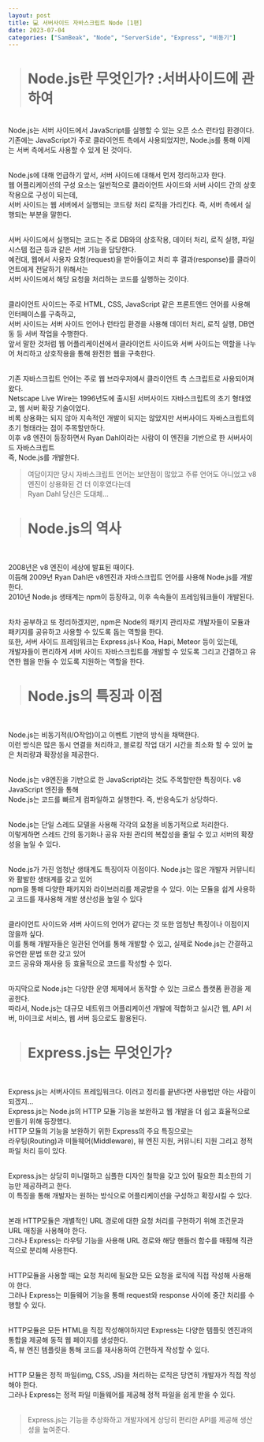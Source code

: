 ```yaml
---
layout: post
title: 💻 서버사이드 자바스크립트 Node [1편]
date: 2023-07-04
categories: ["SamBeak", "Node", "ServerSide", "Express", "비동기"]
---
```


> # Node.js란 무엇인가? :서버사이드에 관하여

<br>
Node.js는 서버 사이드에서 JavaScript를 실행할 수 있는 오픈 소스 런타임 환경이다. <br>
기존에는 JavaScript가 주로 클라이언트 측에서 사용되었지만, Node.js를 통해 이제는 서버 측에서도 사용할 수 있게 된 것이다. <br><br>

Node.js에 대해 언급하기 앞서, 서버 사이드에 대해서 먼저 정리하고자 한다. <br>
웹 어플리케이션의 구성 요소는 일반적으로 클라이언트 사이드와 서버 사이드 간의 상호작용으로 구성이 되는데, <br>
서버 사이드는 웹 서버에서 실행되는 코드랑 처리 로직을 가리킨다. 즉, 서버 측에서 실행되는 부분을 말한다. <br><br>

서버 사이드에서 실행되는 코드는 주로 DB와의 상호작용, 데이터 처리, 로직 실행, 파일 시스템 접근 등과 같은 서버 기능을 담당한다. <br>
예컨대, 웹에서 사용자 요청(request)을 받아들이고 처리 후 결과(response)를 클라이언트에게 전달하기 위해서는 <br>
서버 사이드에서 해당 요청을 처리하는 코드를 실행하는 것이다. <br><br>

클라이언트 사이드는 주로 HTML, CSS, JavaScript 같은 프론트엔드 언어를 사용해 인터페이스를 구축하고, <br>
서버 사이드는 서버 사이드 언어나 런타임 환경을 사용해 데이터 처리, 로직 실행, DB연동 등 서버 작업을 수행한다. <br>
앞서 말한 것처럼 웹 어플리케이션에서 클라이언트 사이드와 서버 사이드는 역할을 나누어 처리하고 상호작용을 통해 완전한 웹을 구축한다. <br><br>

기존 자바스크립트 언어는 주로 웹 브라우저에서 클라이언트 측 스크립트로 사용되어져 왔다. <br>
Netscape Live Wire는 1996년도에 출시된 서버사이드 자바스크립트의 초기 형태였고, 웹 서버 확장 기술이었다. <br>
비록 상용화는 되지 않아 지속적인 개발이 되지는 않았지만 서버사이드 자바스크립트의 초기 형태라는 점이 주목할만하다. <br>
이후 v8 엔진이 등장하면서 Ryan Dahl이라는 사람이 이 엔진을 기반으로 한 서버사이드 자바스크립트 <br>
즉, Node.js를 개발한다. <br>

> 여담이지만 당시 자바스크립트 언어는 보안점이 많았고 주류 언어도 아니었고 v8엔진이 상용화된 건 더 이후였다는데 <br>
> Ryan Dahl 당신은 도대체... <br>

> # Node.js의 역사

<br>

2008년은 v8 엔진이 세상에 발표된 때이다. <br>
이듬해 2009년 Ryan Dahl은 v8엔진과 자바스크립트 언어를 사용해 Node.js를 개발한다. <br>
2010년 Node.js 생태계는 npm이 등장하고, 이후 속속들이 프레임워크들이 개발된다. <br><br>

차차 공부하고 또 정리하겠지만, npm은 Node의 패키지 관리자로 개발자들이 모듈과 패키지를 공유하고 사용할 수 있도록 돕는 역할을 한다. <br>
또한, 서버 사이드 프레임워크는 Express.js나 Koa, Hapi, Meteor 등이 있는데, <br>
개발자들이 편리하게 서버 사이드 자바스크립트를 개발할 수 있도록 그리고 간결하고 유연한 웹을 만들 수 있도록 지원하는 역할을 한다. <br>

> # Node.js의 특징과 이점

<br>

Node.js는 비동기적(I/O작업)이고 이벤트 기반의 방식을 채택한다. <br>
이런 방식은 많은 동시 연결을 처리하고, 블로킹 작업 대기 시간을 최소화 할 수 있어 높은 처리량과 확장성을 제공한다. <br><br>

Node.js는 v8엔진을 기반으로 한 JavaScript라는 것도 주목할만한 특징이다. v8 JavaScript 엔진을 통해 <br>
Node.js는 코드를 빠르게 컴파일하고 실행한다. 즉, 반응속도가 상당하다. <br><br>

Node.js는 단일 스레드 모델을 사용해 각각의 요청을 비동기적으로 처리한다. <br>
이렇게하면 스레드 간의 동기화나 공유 자원 관리의 복잡성을 줄일 수 있고 서버의 확장성을 높일 수 있다. <br><br>

Node.js가 가진 엄청난 생태계도 특징이자 이점이다. Node.js는 많은 개발자 커뮤니티와 활발한 생태계를 갖고 있어 <br>
npm을 통해 다양한 패키지와 라이브러리를 제공받을 수 있다. 이는 모듈을 쉽게 사용하고 코드를 재사용해 개발 생산성을 높일 수 있다 <br><br>

클라이언트 사이드와 서버 사이드의 언어가 같다는 것 또한 엄청난 특징이나 이점이지 않을까 싶다. <br>
이를 통해 개발자들은 일관된 언어를 통해 개발할 수 있고, 실제로 Node.js는 간결하고 유연한 문법 또한 갖고 있어 <br>
코드 공유와 재사용 등 효율적으로 코드를 작성할 수 있다. <br><br>

마지막으로 Node.js는 다양한 운영 체제에서 동작할 수 있는 크로스 플랫폼 환경을 제공한다. <br>
따라서, Node.js는 대규모 네트워크 어플리케이션 개발에 적합하고 실시간 웹, API 서버, 마이크로 서비스, 웹 서버 등으로도 활용된다. <br>

> # Express.js는 무엇인가?

<br>

Express.js는 서버사이드 프레임워크다. 이러고 정리를 끝낸다면 사용법만 아는 사람이 되겠지...<br>
Express.js는 Node.js의 HTTP 모듈 기능을 보완하고 웹 개발을 더 쉽고 효율적으로 만들기 위해 등장했다. <br>
HTTP 모듈의 기능을 보완하기 위한 Express의 주요 특징으로는 <br>
라우팅(Routing)과 미들웨어(Middleware), 뷰 엔진 지원, 커뮤니티 지원 그리고 정적 파일 처리 등이 있다. <br><br>

Express.js는 상당히 미니멀하고 심플한 디자인 철학을 갖고 있어 필요한 최소한의 기능만 제공하려고 한다. <br>
이 특징을 통해 개발자는 원하는 방식으로 어플리케이션을 구성하고 확장시킬 수 있다. <br><br>

본래 HTTP모듈은 개별적인 URL 경로에 대한 요청 처리를 구현하기 위해 조건문과 URL 매칭을 사용해야 한다. <br>
그러나 Express는 라우팅 기능을 사용해 URL 경로와 해당 핸들러 함수를 매핑해 직관적으로 분리해 사용한다. <br><br>

HTTP모듈을 사용할 때는 요청 처리에 필요한 모든 요청을 로직에 직접 작성해 사용해야 한다. <br>
그러나 Express는 미들웨어 기능을 통해 request와 response 사이에 중간 처리를 수행할 수 있다. <br><br>

HTTP모듈은 모든 HTML을 직접 작성해야하지만 Express는 다양한 템플릿 엔진과의 통합을 제공해 동적 웹 페이지를 생성한다. <br>
즉, 뷰 엔진 템플릿을 통해 코드를 재사용하여 간편하게 작성할 수 있다. <br><br>

HTTP 모듈은 정적 파일(img, CSS, JS)을 처리하는 로직은 당연히 개발자가 직접 작성해야 한다. <br>
그러나 Express는 정적 파일 미들웨어를 제공해 정적 파일을 쉽게 받을 수 있다. <br><br>

> Express.js는 기능을 추상화하고 개발자에게 상당히 편리한 API를 제공해 생산성을 높여준다.
